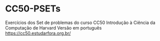 # CC50-PSETs
Exercícios dos Set de problemas do curso CC50
Introdução à Ciência da Computação de Harvard
Versão em português https://cc50.estudarfora.org.br/

